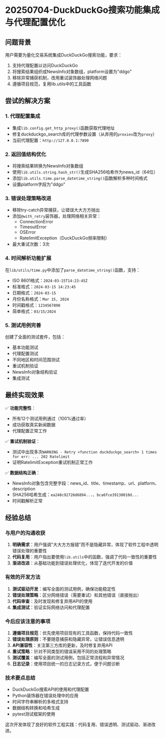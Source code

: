 # 20250704-DuckDuckGo搜索功能集成与代理配置优化

## 问题背景

用户需要为量化交易系统集成DuckDuckGo搜索功能，要求：
1. 支持代理配置以访问DuckDuckGo
2. 将搜索结果组织成NewsInfo对象数组，platform设置为"ddgo"
3. 移除异常捕获机制，改用重试装饰器处理网络问题
4. 遵循项目规范，复用lib.utils中的工具函数

## 尝试的解决方案

### 1. 代理配置集成
- 集成`lib.config.get_http_proxy()`函数获取代理地址
- 修复duckduckgo_search库的代理参数设置（从弃用的`proxies`改为`proxy`）
- 当前代理配置：`http://127.0.0.1:7890`

### 2. 返回值结构优化
- 将搜索结果转换为NewsInfo对象数组
- 使用`lib.utils.string.hash_str()`生成SHA256哈希作为news_id（64位）
- 添加`lib.utils.time.parse_datetime_string()`函数解析多种时间格式
- 设置platform字段为"ddgo"

### 3. 错误处理策略改进
- 移除try-catch异常捕获，让错误大大方方抛出
- 添加`@with_retry`装饰器，处理网络相关异常：
  - ConnectionError
  - TimeoutError  
  - OSError
  - RatelimitException（DuckDuckGo频率限制）
- 最大重试次数：3次

### 4. 时间解析功能扩展
在`lib/utils/time.py`中添加了`parse_datetime_string()`函数，支持：
- ISO 8601格式：`2024-03-15T14:23:45Z`
- 标准格式：`2024-03-15 14:23:45`
- 日期格式：`2024-03-15`
- 月份名称格式：`Mar 15, 2024`
- 时间戳格式：`1234567890`
- 简单格式：`03/15/2024`

### 5. 测试用例完善
创建了全面的测试套件，包括：
- 基本功能测试
- 代理配置测试
- 不同地区和时间范围测试
- 重试机制验证
- NewsInfo对象结构验证
- 集成测试

## 最终实现效果

✅ **功能完整性**：
- 所有12个测试用例通过（100%通过率）
- 成功获取真实新闻数据
- 代理配置正常工作

✅ **重试机制验证**：
- 测试中出现多次`WARNING - Retry <function duckduckgo_search> 1 times for err: ... 202 Ratelimit`
- 证明RatelimitException重试机制正常工作

✅ **数据结构正确**：
- NewsInfo对象包含完整字段：news_id、title、timestamp、url、platform、description
- SHA256哈希生成：`ea248c92726d6894...`、`bca6fce39130010d...`
- 时间戳解析正常

## 经验总结

### 与用户的沟通收获
1. **明确需求**：用户强调"大大方方报错"而不是隐藏异常，体现了软件工程中透明错误处理的重要性
2. **代码复用**：用户指出要使用`lib.utils`中的函数，强调了代码一致性的重要性
3. **渐进改进**：从基础功能到错误处理优化，体现了迭代开发的价值

### 有效的开发方法
1. **测试驱动开发**：编写全面的测试用例，确保功能稳定性
2. **错误处理策略**：区分网络错误（需要重试）和其他错误（直接抛出）
3. **代码审查**：及时发现和修复弃用API的使用
4. **集成测试**：验证实际网络访问和代理配置

### 今后应该注意的事项
1. **遵循项目规范**：优先使用项目现有的工具函数，保持代码一致性
2. **错误处理原则**：不要随意捕获和隐藏异常，让错误信息透明
3. **API兼容性**：关注第三方库的更新，及时修复弃用API
4. **重试策略**：针对不同类型的错误采用不同的处理策略
5. **测试覆盖**：编写全面的测试用例，包括正常流程和异常情况
6. **日志记录**：使用项目统一的日志记录方式，便于问题诊断

### 技术要点总结
- DuckDuckGo搜索API的使用和代理配置
- Python装饰器在错误处理中的应用
- 时间字符串解析的多格式支持
- 数据结构转换和哈希生成
- pytest测试框架的使用

这次开发体现了良好的软件工程实践：代码复用、错误透明、测试驱动、渐进改进。